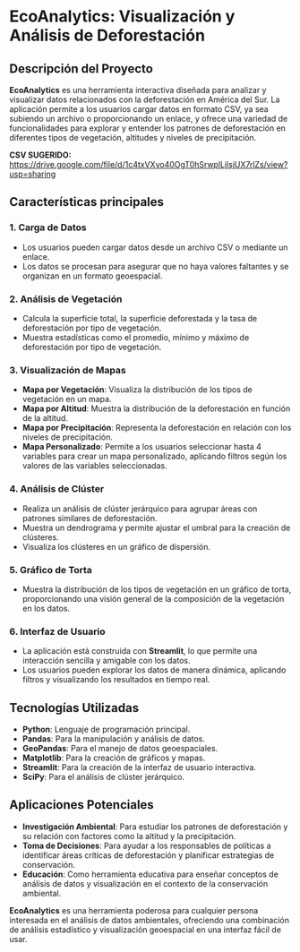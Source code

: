 # EcoAnalytics: Visualización y Análisis de Deforestación

## Descripción del Proyecto

**EcoAnalytics** es una herramienta interactiva diseñada para analizar y visualizar datos relacionados con la deforestación en América del Sur. La aplicación permite a los usuarios cargar datos en formato CSV, ya sea subiendo un archivo o proporcionando un enlace, y ofrece una variedad de funcionalidades para explorar y entender los patrones de deforestación en diferentes tipos de vegetación, altitudes y niveles de precipitación.

**CSV SUGERIDO:** https://drive.google.com/file/d/1c4txVXyo40OgT0hSrwplLjlsjUX7rlZs/view?usp=sharing

## Características principales

### 1. Carga de Datos
- Los usuarios pueden cargar datos desde un archivo CSV o mediante un enlace.
- Los datos se procesan para asegurar que no haya valores faltantes y se organizan en un formato geoespacial.

### 2. Análisis de Vegetación
- Calcula la superficie total, la superficie deforestada y la tasa de deforestación por tipo de vegetación.
- Muestra estadísticas como el promedio, mínimo y máximo de deforestación por tipo de vegetación.

### 3. Visualización de Mapas
- **Mapa por Vegetación**: Visualiza la distribución de los tipos de vegetación en un mapa.
- **Mapa por Altitud**: Muestra la distribución de la deforestación en función de la altitud.
- **Mapa por Precipitación**: Representa la deforestación en relación con los niveles de precipitación.
- **Mapa Personalizado**: Permite a los usuarios seleccionar hasta 4 variables para crear un mapa personalizado, aplicando filtros según los valores de las variables seleccionadas.

### 4. Análisis de Clúster
- Realiza un análisis de clúster jerárquico para agrupar áreas con patrones similares de deforestación.
- Muestra un dendrograma y permite ajustar el umbral para la creación de clústeres.
- Visualiza los clústeres en un gráfico de dispersión.

### 5. Gráfico de Torta
- Muestra la distribución de los tipos de vegetación en un gráfico de torta, proporcionando una visión general de la composición de la vegetación en los datos.

### 6. Interfaz de Usuario
- La aplicación está construida con **Streamlit**, lo que permite una interacción sencilla y amigable con los datos.
- Los usuarios pueden explorar los datos de manera dinámica, aplicando filtros y visualizando los resultados en tiempo real.

## Tecnologías Utilizadas
- **Python**: Lenguaje de programación principal.
- **Pandas**: Para la manipulación y análisis de datos.
- **GeoPandas**: Para el manejo de datos geoespaciales.
- **Matplotlib**: Para la creación de gráficos y mapas.
- **Streamlit**: Para la creación de la interfaz de usuario interactiva.
- **SciPy**: Para el análisis de clúster jerárquico.

## Aplicaciones Potenciales
- **Investigación Ambiental**: Para estudiar los patrones de deforestación y su relación con factores como la altitud y la precipitación.
- **Toma de Decisiones**: Para ayudar a los responsables de políticas a identificar áreas críticas de deforestación y planificar estrategias de conservación.
- **Educación**: Como herramienta educativa para enseñar conceptos de análisis de datos y visualización en el contexto de la conservación ambiental.

**EcoAnalytics** es una herramienta poderosa para cualquier persona interesada en el análisis de datos ambientales, ofreciendo una combinación de análisis estadístico y visualización geoespacial en una interfaz fácil de usar.
